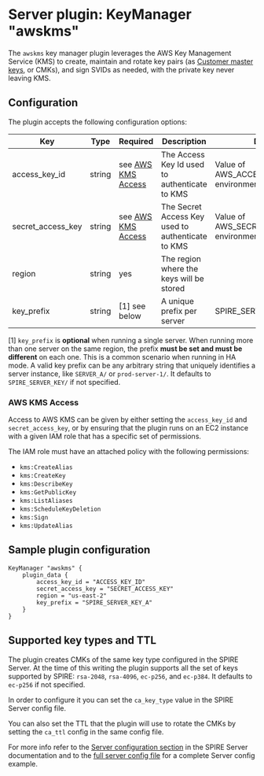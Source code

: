 # Server plugin: KeyManager "awskms"

The `awskms` key manager plugin leverages the AWS Key Management Service (KMS) to create, maintain and rotate key pairs (as [Customer master keys](https://docs.aws.amazon.com/kms/latest/developerguide/concepts.html#master_keys), or CMKs), and sign SVIDs as needed, with the private key never leaving KMS.

## Configuration

The plugin accepts the following configuration options:

| Key               | Type   | Required                              | Description                                          | Default                                              |
| ----------------- | ------ | ------------------------------------- | ---------------------------------------------------- | ---------------------------------------------------- |
| access_key_id     | string | see [AWS KMS Access](#aws-kms-access) | The Access Key Id used to authenticate to KMS        | Value of AWS_ACCESS_KEY_ID environment variable      |
| secret_access_key | string | see [AWS KMS Access](#aws-kms-access) | The Secret Access Key used to authenticate to KMS    | Value of AWS_SECRET_ACCESS_KEY environment variable  |
| region            | string | yes                                   | The region where the keys will be stored             |                                                      |
| key_prefix        | string | [1] see below                         | A unique prefix per server                           | SPIRE_SERVER_KEY/                                    |   

[1] `key_prefix` is **optional** when running a single server. When running more than one server on the same region, the prefix **must be set and must be different** on each one. This is a common scenario when running in HA mode. A valid key prefix can be any arbitrary string that uniquely identifies a server instance, like `SERVER_A/` or `prod-server-1/`. It defaults to `SPIRE_SERVER_KEY/` if not specified.

### AWS KMS Access

Access to AWS KMS can be given by either setting the `access_key_id` and `secret_access_key`, or by ensuring that the plugin runs on an EC2 instance with a given IAM role that has a specific set of permissions.

The IAM role must have an attached policy with the following permissions:

- `kms:CreateAlias`
- `kms:CreateKey`
- `kms:DescribeKey`
- `kms:GetPublicKey`
- `kms:ListAliases`
- `kms:ScheduleKeyDeletion`
- `kms:Sign`
- `kms:UpdateAlias`

## Sample plugin configuration

```
KeyManager "awskms" {
    plugin_data {
        access_key_id = "ACCESS_KEY_ID"
        secret_access_key = "SECRET_ACCESS_KEY"
        region = "us-east-2"
        key_prefix = "SPIRE_SERVER_KEY_A"
    }
}
```

## Supported key types and TTL

The plugin creates CMKs of the same key type configured in the SPIRE Server. At the time of this writing the plugin supports all the set of keys supported by SPIRE: `rsa-2048`, `rsa-4096`, `ec-p256`, and `ec-p384`. It defaults to `ec-p256` if not specified.

In order to configure it you can set the `ca_key_type` value in the SPIRE Server config file.

You can also set the TTL that the plugin will use to rotate the CMKs by setting the `ca_ttl` config in the same config file.

For more info refer to the [Server configuration section](https://github.com/spiffe/spire/blob/master/doc/spire_server.md#server-configuration-file) in the SPIRE Server documentation and to the [full server config file](https://github.com/spiffe/spire/blob/master/conf/server/server_full.conf) for a complete Server config example.
